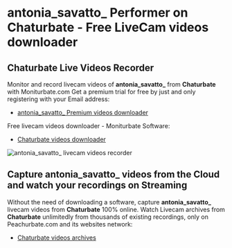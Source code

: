 # antonia_savatto_ Performer on Chaturbate - Free LiveCam videos downloader

## Chaturbate Live Videos Recorder

Monitor and record livecam videos of **antonia_savatto_** from **Chaturbate** with Moniturbate.com
Get a premium trial for free by just and only registering with your Email address:
* [antonia_savatto_ Premium videos downloader](https://moniturbate.com/request-demo-licence-key.html)

Free livecam videos downloader - Moniturbate Software:
* [Chaturbate videos downloader](https://moniturbate.com/moniturbate-download-software.html)

![antonia_savatto_ livecam videos recorder](https://peachurnet.com/templates/moniturbate-software.png)


## Capture antonia_savatto_ videos from the Cloud and watch your recordings on Streaming

Without the need of downloading a software, capture **antonia_savatto_** livecam videos from **Chaturbate** 100% online.
Watch Livecam archives from **Chaturbate** unlimitedly from thousands of existing recordings, only on Peachurbate.com and its websites network:
* [Chaturbate videos archives](https://peachurnet.com/)